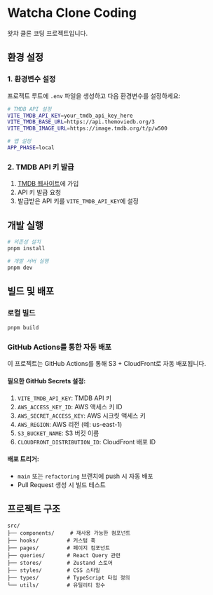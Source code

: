 # Watcha Clone Coding

왓챠 클론 코딩 프로젝트입니다.

## 환경 설정

### 1. 환경변수 설정

프로젝트 루트에 `.env` 파일을 생성하고 다음 환경변수를 설정하세요:

```bash
# TMDB API 설정
VITE_TMDB_API_KEY=your_tmdb_api_key_here
VITE_TMDB_BASE_URL=https://api.themoviedb.org/3
VITE_TMDB_IMAGE_URL=https://image.tmdb.org/t/p/w500

# 앱 설정
APP_PHASE=local
```

### 2. TMDB API 키 발급

1. [TMDB 웹사이트](https://www.themoviedb.org/)에 가입
2. API 키 발급 요청
3. 발급받은 API 키를 `VITE_TMDB_API_KEY`에 설정

## 개발 실행

```bash
# 의존성 설치
pnpm install

# 개발 서버 실행
pnpm dev
```

## 빌드 및 배포

### 로컬 빌드

```bash
pnpm build
```

### GitHub Actions를 통한 자동 배포

이 프로젝트는 GitHub Actions를 통해 S3 + CloudFront로 자동 배포됩니다.

#### 필요한 GitHub Secrets 설정:

1. `VITE_TMDB_API_KEY`: TMDB API 키
2. `AWS_ACCESS_KEY_ID`: AWS 액세스 키 ID
3. `AWS_SECRET_ACCESS_KEY`: AWS 시크릿 액세스 키
4. `AWS_REGION`: AWS 리전 (예: us-east-1)
5. `S3_BUCKET_NAME`: S3 버킷 이름
6. `CLOUDFRONT_DISTRIBUTION_ID`: CloudFront 배포 ID

#### 배포 트리거:

- `main` 또는 `refactoring` 브랜치에 push 시 자동 배포
- Pull Request 생성 시 빌드 테스트

## 프로젝트 구조

```
src/
├── components/     # 재사용 가능한 컴포넌트
├── hooks/         # 커스텀 훅
├── pages/         # 페이지 컴포넌트
├── queries/       # React Query 관련
├── stores/        # Zustand 스토어
├── styles/        # CSS 스타일
├── types/         # TypeScript 타입 정의
└── utils/         # 유틸리티 함수
```
